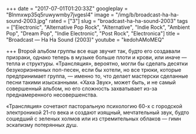 +++
date = "2017-07-01T01:20:33Z"
googleplay = "Blnmxwp35q5ruwywmby7jvgesl4"
image = "/img/b/broadcast-ha-ha-sound-2003.jpg"
rated = ["3"]
slug = "broadcast-ha-ha-sound-2003"
tags = ["Electronic", "Alternative Pop Rock", "Alternative", "Indie Rock", "Ambient Pop", "Dream Pop", "Indie Electronic", "Post Rock", "Electronica"]
title = "Broadcast — Ha Ha Sound (2003)"
youtube = "kedohAMoMEQ"

+++
Второй альбом группы все еще звучит так, будто его создавали призраки, однако теперь в музыке больше плоти и крови, или иначе — тепла и структуры. «Трансляция», вероятно, могли бы сделать десятки безукоризненных поп-песен, если бы хотели, но все трюки, которые предпринимает группа, — именно то, что делает мастерски сделанные песни такими изысканными. «Хаха Звук», может быть, и не самый совершенный альбом, но его сложность захватывает из-за преднамеренного несовершенства.

«Трансляция» сочетают пасторальную психологию 60-х с городской электроникой 21-го века и создают изящный, мечтательный звук, будто сошедший с зеленых холмов или из стремительных облаков — гимн эскапизму потерянных душ.
